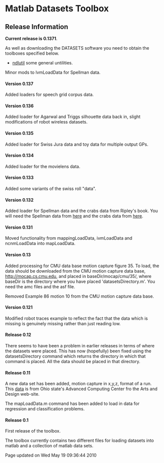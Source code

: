 
Matlab Datasets Toolbox
=======================


Release Information
-------------------

**Current release is 0.1371**.

As well as downloading the DATASETS software you need to obtain the toolboxes specified below. 

- [ndlutil](https://github.com/SheffieldML/ndlutil/) some general untilities.

Minor mods to lvmLoadData for Spellman data.

#### Version 0.137

Added loaders for speech grid corpus data.

#### Version 0.136

Added loader for Agarwal and Triggs silhouette data back in, slight modifications of robot wireless datasets.

#### Version 0.135

Added loader for Swiss Jura data and toy data for multiple output GPs.

#### Version 0.134

Added loader for the movielens data.

#### Version 0.133

Added some variants of the swiss roll "data".

#### Version 0.132

Added loader for Spellman data and the crabs data from Ripley's book. You will need the Spellman data from [here](http://genome-www.stanford.edu/cellcycle/data/rawdata/combined.txt) and the crabs data from [here](http://www.stats.ox.ac.uk/pub/PRNN/crabs.dat).

#### Version 0.131

Moved functionality from mappingLoadData, ivmLoadData and ncnmLoadData into mapLoadData.

#### Version 0.13

Added processing for CMU data base motion capture figure 35. To load, the data should be downloaded from the CMU motion capture data base, http://mocap.cs.cmu.edu, and placed in baseDir/mocap/cmu/35/, where baseDir is the directory where you have placed 'datasetsDirectory.m'. You need the amc files and the asf file.

Removed Example 86 motion 10 from the CMU motion capture data base.

#### Version 0.121

Modified robot traces example to reflect the fact that the data which is missing is genuinely missing rather than just reading low.

#### Release 0.12

There seems to have been a problem in earlier releases in terms of where the datasets were placed. This has now (hopefully) been fixed using the datasetsDirectory command which returns the directory in which that command is placed. All the data should be placed in that directory.

#### Release 0.11

A new data set has been added, motion capture in x,y,z, format of a run. This [data](http://accad.osu.edu/research/mocap/mocap_data.htm) is from Ohio state's Advanced Computing Center fro the Arts and Design web-site.

The mapLoadData.m command has been added to load in data for regression and classification problems.

#### Release 0.1

First release of the toolbox.

The toolbox currently contains two different files for loading datasets into matlab and a collection of matlab data sets.

Page updated on Wed May 19 09:36:44 2010



